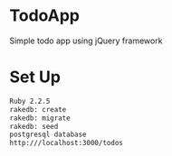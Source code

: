 # TodoApp
Simple todo app using jQuery framework

# Set Up

```bash
Ruby 2.2.5
rakedb: create
rakedb: migrate
rakedb: seed
postgresql database
http:///localhost:3000/todos
```

